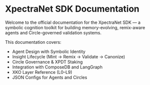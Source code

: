 # XpectraNet SDK Documentation

Welcome to the official documentation for the XpectraNet SDK — a symbolic cognition toolkit for building memory-evolving, remix-aware agents and Circle-governed validation systems.

This documentation covers:

- Agent Design with Symbolic Identity
- Insight Lifecycle (Mint → Remix → Validate → Canonize)
- Circle Governance & XPDT Staking
- Integration with ComposeDB and LangGraph
- XKO Layer Reference (L0–L9)
- JSON Configs for Agents and Circles
